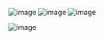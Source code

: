 ![image](https://user-images.githubusercontent.com/75119694/185966480-494d9368-f673-4d8f-9274-02d837c481d6.png)
![image](https://user-images.githubusercontent.com/75119694/185967500-d9c8bccf-b8a8-4790-ab1f-cf9ceb2cc6ba.png)
![image](https://user-images.githubusercontent.com/75119694/185967883-afaede92-3628-4678-a7a6-a4dddbe9c9bd.png)

![image](https://user-images.githubusercontent.com/75119694/185966898-12229c47-aaeb-4084-9cbe-a18898d55cac.png)
